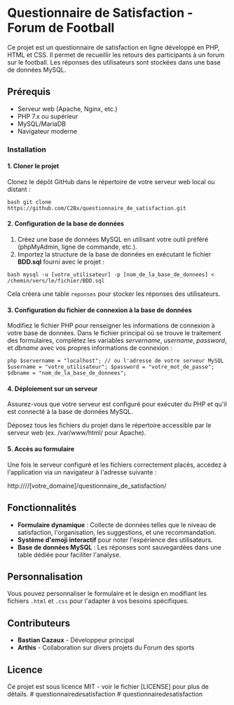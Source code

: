 # Questionnaire de Satisfaction - Forum de Football

Ce projet est un questionnaire de satisfaction en ligne développé en PHP, HTML et CSS. Il permet de recueillir les retours des participants à un forum sur le football. Les réponses des utilisateurs sont stockées dans une base de données MySQL.

## Prérequis

- Serveur web (Apache, Nginx, etc.)
- PHP 7.x ou supérieur
- MySQL/MariaDB
- Navigateur moderne

### Installation

#### 1. Cloner le projet

Clonez le dépôt GitHub dans le répertoire de votre serveur web local ou distant :

`bash
git clone https://github.com/C2Bx/questionnaire_de_satisfaction.git
`

#### 2. Configuration de la base de données

1. Créez une base de données MySQL en utilisant votre outil préféré (phpMyAdmin, ligne de commande, etc.).
2. Importez la structure de la base de données en exécutant le fichier **BDD.sql** fourni avec le projet :

`bash
mysql -u [votre_utilisateur] -p [nom_de_la_base_de_donnees] < /chemin/vers/le/fichier/BDD.sql
`

Cela créera une table `reponses` pour stocker les réponses des utilisateurs.

#### 3. Configuration du fichier de connexion à la base de données

Modifiez le fichier PHP pour renseigner les informations de connexion à votre base de données. Dans le fichier principal où se trouve le traitement des formulaires, complétez les variables $servername$, $username$, $password$, et $dbname$ avec vos propres informations de connexion :

`php
$servername = "localhost"; // ou l'adresse de votre serveur MySQL
$username = "votre_utilisateur";
$password = "votre_mot_de_passe";
$dbname = "nom_de_la_base_de_donnees";
`

#### 4. Déploiement sur un serveur

Assurez-vous que votre serveur est configuré pour exécuter du PHP et qu'il est connecté à la base de données MySQL.

Déposez tous les fichiers du projet dans le répertoire accessible par le serveur web (ex. /var/www/html/ pour Apache).

#### 5. Accès au formulaire

Une fois le serveur configuré et les fichiers correctement placés, accédez à l'application via un navigateur à l'adresse suivante :

http:////[votre_domaine]/questionnaire_de_satisfaction/

## Fonctionnalités

- **Formulaire dynamique** : Collecte de données telles que le niveau de satisfaction, l'organisation, les suggestions, et une recommandation.
- **Système d'emoji interactif** pour noter l'expérience des utilisateurs.
- **Base de données MySQL** : Les réponses sont sauvegardées dans une table dédiée pour faciliter l'analyse.

## Personnalisation

Vous pouvez personnaliser le formulaire et le design en modifiant les fichiers ``.html`` et ``.css`` pour l'adapter à vos besoins spécifiques.

## Contributeurs

- **Bastian Cazaux** - Développeur principal
- **Arthis** - Collaboration sur divers projets du Forum des sports

## Licence

Ce projet est sous licence MIT - voir le fichier [LICENSE] pour plus de détails.
#   q u e s t i o n n a i r e _ d e _ s a t i s f a c t i o n  
 #   q u e s t i o n n a i r e _ d e _ s a t i s f a c t i o n  
 